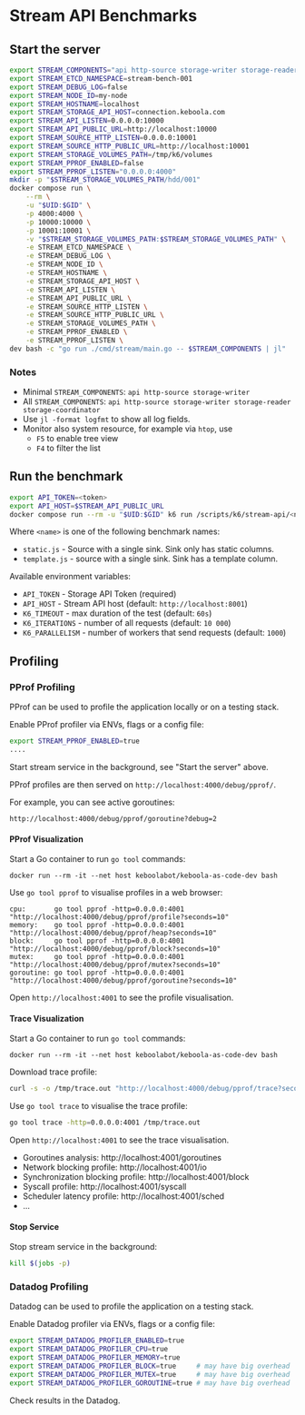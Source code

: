 # Stream API Benchmarks

## Start the server

```sh
export STREAM_COMPONENTS="api http-source storage-writer storage-reader storage-coordinator"
export STREAM_ETCD_NAMESPACE=stream-bench-001
export STREAM_DEBUG_LOG=false
export STREAM_NODE_ID=my-node
export STREAM_HOSTNAME=localhost
export STREAM_STORAGE_API_HOST=connection.keboola.com
export STREAM_API_LISTEN=0.0.0.0:10000
export STREAM_API_PUBLIC_URL=http://localhost:10000
export STREAM_SOURCE_HTTP_LISTEN=0.0.0.0:10001
export STREAM_SOURCE_HTTP_PUBLIC_URL=http://localhost:10001
export STREAM_STORAGE_VOLUMES_PATH=/tmp/k6/volumes
export STREAM_PPROF_ENABLED=false
export STREAM_PPROF_LISTEN="0.0.0.0:4000"
mkdir -p "$STREAM_STORAGE_VOLUMES_PATH/hdd/001"
docker compose run \
    --rm \
    -u "$UID:$GID" \
    -p 4000:4000 \
    -p 10000:10000 \
    -p 10001:10001 \
    -v "$STREAM_STORAGE_VOLUMES_PATH:$STREAM_STORAGE_VOLUMES_PATH" \
    -e STREAM_ETCD_NAMESPACE \
    -e STREAM_DEBUG_LOG \
    -e STREAM_NODE_ID \
    -e STREAM_HOSTNAME \
    -e STREAM_STORAGE_API_HOST \
    -e STREAM_API_LISTEN \
    -e STREAM_API_PUBLIC_URL \
    -e STREAM_SOURCE_HTTP_LISTEN \
    -e STREAM_SOURCE_HTTP_PUBLIC_URL \
    -e STREAM_STORAGE_VOLUMES_PATH \
    -e STREAM_PPROF_ENABLED \
    -e STREAM_PPROF_LISTEN \
dev bash -c "go run ./cmd/stream/main.go -- $STREAM_COMPONENTS | jl"
```

### Notes

- Minimal `STREAM_COMPONENTS`: `api http-source storage-writer`
- All `STREAM_COMPONENTS`: `api http-source storage-writer storage-reader storage-coordinator`
- Use `jl -format logfmt` to show all log fields.
- Monitor also system resource, for example via `htop`, use
  - `F5` to enable tree view
  - `F4` to filter the list

## Run the benchmark

```sh
export API_TOKEN=<token>
export API_HOST=$STREAM_API_PUBLIC_URL
docker compose run --rm -u "$UID:$GID" k6 run /scripts/k6/stream-api/<name>
```

Where `<name>` is one of the following benchmark names:
- `static.js` - Source with a single sink. Sink only has static columns.
- `template.js` - source with a single sink. Sink has a template column.

Available environment variables:

- `API_TOKEN` - Storage API Token (required)
- `API_HOST` - Stream API host (default: `http://localhost:8001`)
- `K6_TIMEOUT` - max duration of the test (default: `60s`)
- `K6_ITERATIONS` - number of all requests (default: `10 000`)
- `K6_PARALLELISM` - number of workers that send requests (default: `1000`)

## Profiling

### PProf Profiling

PProf can be used to profile the application locally or on a testing stack.

Enable PProf profiler via ENVs, flags or a config file:
```sh
export STREAM_PPROF_ENABLED=true
....
```

Start stream service in the background, see "Start the server" above.

PProf profiles are then served on `http://localhost:4000/debug/pprof/`.

For example, you can see active goroutines:
```
http://localhost:4000/debug/pprof/goroutine?debug=2
```

#### PProf Visualization

Start a Go container to run `go tool` commands:
```
docker run --rm -it --net host keboolabot/keboola-as-code-dev bash
```

Use `go tool pprof` to visualise profiles in a web browser:
```
cpu:       go tool pprof -http=0.0.0.0:4001 "http://localhost:4000/debug/pprof/profile?seconds=10"
memory:    go tool pprof -http=0.0.0.0:4001 "http://localhost:4000/debug/pprof/heap?seconds=10"
block:     go tool pprof -http=0.0.0.0:4001 "http://localhost:4000/debug/pprof/block?seconds=10"
mutex:     go tool pprof -http=0.0.0.0:4001 "http://localhost:4000/debug/pprof/mutex?seconds=10"
goroutine: go tool pprof -http=0.0.0.0:4001 "http://localhost:4000/debug/pprof/goroutine?seconds=10"
```

Open `http://localhost:4001` to see the profile visualisation.

#### Trace Visualization

Start a Go container to run `go tool` commands:
```
docker run --rm -it --net host keboolabot/keboola-as-code-dev bash
```

Download trace profile:
```sh
curl -s -o /tmp/trace.out "http://localhost:4000/debug/pprof/trace?seconds=10"
```

Use `go tool trace` to visualise the trace profile:
```sh
go tool trace -http=0.0.0.0:4001 /tmp/trace.out
```

Open `http://localhost:4001` to see the trace visualisation.
- Goroutines analysis: http://localhost:4001/goroutines
- Network blocking profile: http://localhost:4001/io
- Synchronization blocking profile: http://localhost:4001/block
- Syscall profile: http://localhost:4001/syscall
- Scheduler latency profile: http://localhost:4001/sched
- ...

#### Stop Service

Stop stream service in the background:
```sh
kill $(jobs -p)
```


### Datadog Profiling

Datadog can be used to profile the application on a testing stack.

Enable Datadog profiler via ENVs, flags or a config file:
```sh
export STREAM_DATADOG_PROFILER_ENABLED=true
export STREAM_DATADOG_PROFILER_CPU=true
export STREAM_DATADOG_PROFILER_MEMORY=true
export STREAM_DATADOG_PROFILER_BLOCK=true     # may have big overhead
export STREAM_DATADOG_PROFILER_MUTEX=true     # may have big overhead
export STREAM_DATADOG_PROFILER_GOROUTINE=true # may have big overhead
```

Check results in the Datadog.
